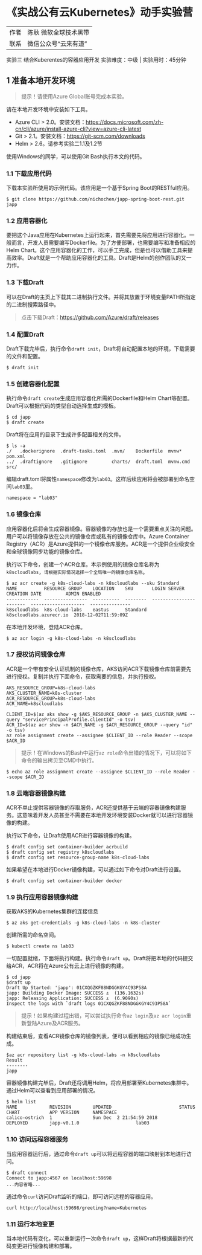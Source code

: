 # 《实战公有云Kubernetes》动手实验营
|||
|------|---------------------|
| 作者 | 陈耿 微软全球技术黑带 |
|联系|微信公众号“云来有道”|

实验三 结合Kuberentes的容器应用开发
实验难度：中级 | 实验用时：45分钟
## 1 准备本地开发环境

> 提示！请使用Azure Global账号完成本实验。
> 
请在本地开发环境中安装如下工具。
- Azure CLI > 2.0。安装文档：https://docs.microsoft.com/zh-cn/cli/azure/install-azure-cli?view=azure-cli-latest
- Git > 2.1。安装文档：https://git-scm.com/downloads
- Helm > 2.6。请参考实验二1.1及1.2节

使用Windows的同学，可以使用Git Bash执行本文的代码。

### 1.1 下载应用代码

下载本实验所使用的示例代码。该应用是一个基于Spring Boot的RESTful应用。

    $ git clone https://github.com/nichochen/japp-spring-boot-rest.git japp 

### 1.2 应用容器化
要把这个Java应用在Kubernetes上运行起来，首先需要先将应用进行容器化。一般而言，开发人员需要编写Dockerfile。为了方便部署，也需要编写和准备相应的Helm Chart。这个应用容器化的工作，可以手工完成，但是也可以借助工具来提高效率。Draft就是一个帮助应用容器化的工具。Draft是Helm的创作团队的又一力作。

### 1.3 下载Draft
可以在Draft的主页上下载其二进制执行文件。并将其放置于环境变量PATH所指定的二进制搜索路径中。

> 点击下载Draft：https://github.com/Azure/draft/releases

### 1.4 配置Draft
Draft下载完毕后，执行命令`draft init`，Draft将自动配置本地的环境，下载需要的文件和配置。

    $ draft init

### 1.5 创建容器化配置
执行命令`draft create`生成应用容器化所需的Dockerfile和Helm Chart等配置。Draft可以根据代码的类型自动选择生成的模板。

    $ cd japp
    $ draft create

Draft将在应用的目录下生成许多配置相关的文件。

    $ ls -a
    ./   .dockerignore  .draft-tasks.toml  .mvn/    Dockerfile  mvnw*     pom.xml
    ../  .draftignore   .gitignore         charts/  draft.toml  mvnw.cmd  src/

 编辑draft.toml将属性`namespace`修改为`lab03`。这样后续应用将会被部署到命名空间`lab03`里。

    namespace = "lab03"

### 1.6 镜像仓库
应用容器化后将会生成容器镜像。容器镜像的存放也是一个需要重点关注的问题。用户可以将镜像存放在公共的镜像仓库或私有的镜像仓库中。Azure Container Registry（ACR）是Azure提供的一个镜像仓库服务。ACR是一个提供企业级安全和全球镜像同步功能的镜像仓库。

执行以下命令，创建一个ACR仓库。本示例使用的镜像仓库名称为`k8scloudlabs`，`请根据实际情况选择一个全局唯一的镜像仓库名称`。

    $ az acr create -g k8s-cloud-labs -n k8scloudlabs --sku Standard
    NAME          RESOURCE GROUP    LOCATION    SKU       LOGIN SERVER             CREATION DATE         ADMIN ENABLED
    ------------  ----------------  ----------  --------  -----------------------  --------------------  ---------------
    k8scloudlabs  k8s-cloud-labs    eastus      Standard  k8scloudlabs.azurecr.io  2018-12-02T11:59:09Z

在本地开发环境，登陆ACR仓库。

    $ az acr login -g k8s-cloud-labs -n k8scloudlabs

### 1.7 授权访问镜像仓库
ACR是一个带有安全认证机制的镜像仓库，AKS访问ACR下载镜像仓库前需要先进行授权。复制并执行下面命令，获取需要的信息，并执行授权。

    AKS_RESOURCE_GROUP=k8s-cloud-labs
    AKS_CLUSTER_NAME=k8s-cluster
    ACR_RESOURCE_GROUP=k8s-cloud-labs
    ACR_NAME=k8scloudlabs

    CLIENT_ID=$(az aks show -g $AKS_RESOURCE_GROUP -n $AKS_CLUSTER_NAME --query "servicePrincipalProfile.clientId" -o tsv)
    ACR_ID=$(az acr show -n $ACR_NAME -g $ACR_RESOURCE_GROUP --query "id" -o tsv)
    az role assignment create --assignee $CLIENT_ID --role Reader --scope $ACR_ID

> 提示！在Windows的Bash中运行`az role`命令出错的情况下，可以将如下命令的输出拷贝至CMD中执行。

    $ echo az role assignment create --assignee $CLIENT_ID --role Reader --scope $ACR_ID

### 1.8 云端容器镜像构建
ACR不单止提供容器镜像的存取服务，ACR还提供基于云端的容器镜像构建服务。这意味着开发人员甚至不需要在本地开发环境安装Docker就可以进行容器镜像的构建。

执行以下命令，让Draft使用ACR进行容器镜像的构建。

    $ draft config set container-builder acrbuild
    $ draft config set registry k8scloudlabs
    $ draft config set resource-group-name k8s-cloud-labs

如果希望在本地进行Docker镜像构建，可以通过如下命令对Draft进行设置。

    $ draft config set container-builder docker

### 1.9 执行应用容器镜像构建
获取AKS的Kubernetes集群的连接信息

    $ az aks get-credentials -g k8s-cloud-labs -n k8s-cluster 

创建所需的命名空间。

    $ kubectl create ns lab03

一切配置就绪，下面将执行构建。执行命令`draft up`。Draft将把本地的代码提交给ACR，ACR将在Azure公有云上进行镜像的构建。
    
    $ cd japp
    $draft up
    Draft Up Started: 'japp': 01CXQGZKF88NDGGKGY4C93P58A
    japp: Building Docker Image: SUCCESS ⚓  (136.1632s)
    japp: Releasing Application: SUCCESS ⚓  (6.9090s)
    Inspect the logs with `draft logs 01CXQGZKF88NDGGKGY4C93P58A`

> 提示！如果构建过程出错，可以尝试执行命令`az login`及`az acr login`重新登陆Azure及ACR服务。

构建结束后，查看ACR镜像仓库的镜像列表，便可以看到相应的镜像已经成功生成。

    $az acr repository list -g k8s-cloud-labs -n k8scloudlabs
    Result
    --------
    japp

容器镜像构建完毕后，Draft还将调用Helm，将应用部署至Kubernetes集群中。通过Helm可以查看到应用部署的情况。

    $ helm list
    NAME            REVISION        UPDATED                         STATUS          CHART           APP VERSION     NAMESPACE
    calico-ostrich  1               Sun Dec  2 21:54:59 2018        DEPLOYED        japp-v0.1.0                     lab03

### 1.10 访问远程容器服务
当应用容器运行后，通过命令`draft up`可以将远程容器的端口映射到本地进行访问。
    
    $ draft connect
    Connect to japp:4567 on localhost:59698
    ...内容省略...

通过命令`curl`访问Draft监听的端口，即可访问远程的容器应用。

    curl http://localhost:59698/greeting?name=Kubernetes

### 1.11 运行本地变更
当本地代码有变化，可以重新运行一次命令`draft up`，这样Draft将根据最新的代码变更进行镜像构建和部署。